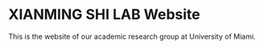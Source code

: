 # XIANMING SHI LAB Website

This is the website of our academic research group at University of Miami.

